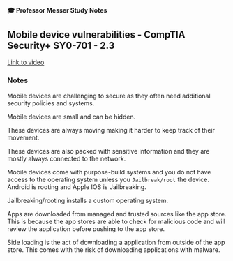 #### 🎓 Professor Messer Study Notes

## Mobile device vulnerabilities  - CompTIA Security+ SY0-701 - 2.3

[Link to video](https://youtu.be/DRfAwwdzYpU?si=n9QIH4GEnZG26Vam)

### Notes

Mobile devices are challenging to secure as they often need additional security policies and systems.

Mobile devices are small and can be hidden.

These devices are always moving making it harder to keep track of their movement.

These devices are also packed with sensitive information and they are mostly always connected to the network.

Mobile devices come with purpose-build systems and you do not have access to the operating system unless you `Jailbreak/root` the device. Android is rooting and Apple IOS is Jailbreaking.

Jailbreaking/rooting installs a custom operating system.

Apps are downloaded from managed and trusted sources like the app store. This is because the app stores are able to check for malicious code and will review the application before pushing to the app store.

Side loading is the act of downloading a application from outside of the app store. This comes with the risk of downloading applications with malware.

